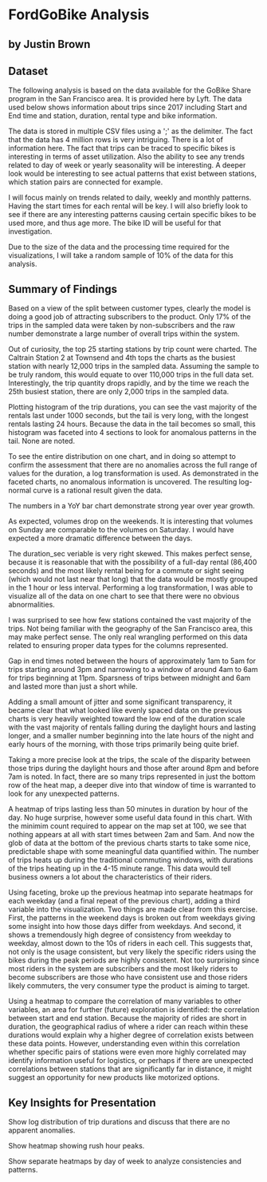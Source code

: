# FordGoBike Analysis
## by Justin Brown


## Dataset

The following analysis is based on the data available for the GoBike Share program in the San Francisco area. It is provided here by Lyft. The data used below shows information about trips since 2017 including Start and End time and station, duration, rental type and bike information.

The data is stored in multiple CSV files using a ';' as the delimiter. The fact that the data has 4 million rows is very intriguing.  There is a lot of information here.  The fact that trips can be traced to specific bikes is interesting in terms of asset utilization.  Also the ability to see any trends related to day of week or yearly seasonality will be interesting.  A deeper look would be interesting to see actual patterns that exist between stations, which station pairs are connected for example.

I will focus mainly on trends related to daily, weekly and monthly patterns.  Having the start times for each rental will be key.  I will also briefly look to see if there are any interesting patterns causing certain specific bikes to be used more, and thus age more.  The bike ID will be useful for that investigation.

Due to the size of the data and the processing time required for the visualizations, I will take a random sample of 10% of the data for this analysis.


## Summary of Findings

Based on a view of the split between customer types, clearly the model is doing a good job of attracting subscribers to the product. Only 17% of the trips in the sampled data were taken by non-subscribers and the raw number demonstrate a large number of overall trips within the system.

Out of curiosity, the top 25 starting stations by trip count were charted. The Caltrain Station 2 at Townsend and 4th tops the charts as the busiest station with nearly 12,000 trips in the sampled data. Assuming the sample to be truly random, this would equate to over 110,000 trips in the full data set. Interestingly, the trip quantity drops rapidly, and by the time we reach the 25th busiest station, there are only 2,000 trips in the sampled data.

Plotting histogram of the trip durations, you can see the vast majority of the rentals last under 1000 seconds, but the tail is very long, with the longest rentals lasting 24 hours. Because the data in the tail becomes so small, this histogram was faceted into 4 sections to look for anomalous patterns in the tail. None are noted.

To see the entire distribution on one chart, and in doing so attempt to confirm the assessment that there are no anomalies across the full range of values for the duration, a log transformation is used.  As demonstrated in the faceted charts, no anomalous information is uncovered.  The resulting log-normal curve is a rational result given the data.

The numbers in a YoY bar chart demonstrate strong year over year growth.

As expected, volumes drop on the weekends. It is interesting that volumes on Sunday are comparable to the volumes on Saturday. I would have expected a more dramatic difference between the days.

The duration_sec veriable is very right skewed. This makes perfect sense, because it is reasonable that with the possibility of a full-day rental (86,400 seconds) and the most likely rental being for a commute or sight seeing (which would not last near that long) that the data would be mostly grouped in the 1 hour or less interval. Performing a log transformation, I was able to visualize all of the data on one chart to see that there were no obvious abnormalities.

I was surprised to see how few stations contained the vast majority of the trips. Not being familiar with the geography of the San Francisco area, this may make perfect sense. The only real wrangling performed on this data related to ensuring proper data types for the columns represented.

Gap in end times noted between the hours of approximately 1am to 5am for trips starting around 3pm and narrowing to a window of around 4am to 6am for trips beginning at 11pm. Sparsness of trips between midnight and 6am and lasted more than just a short while.

Adding a small amount of jitter and some significant transparency, it became clear that what looked like evenly spaced data on the previous charts is very heavily weighted toward the low end of the duration scale with the vast majority of rentals falling during the daylight hours and lasting longer, and a smaller number beginning into the late hours of the night and early hours of the morning, with those trips primarily being quite brief.

Taking a more precise look at the trips, the scale of the disparity between those trips during the daylight hours and those after around 8pm and before 7am is noted. In fact, there are so many trips represented in just the bottom row of the heat map, a deeper dive into that window of time is warranted to look for any unexpected patterns.

A heatmap of trips lasting less than 50 minutes in duration by hour of the day. No huge surprise, however some useful data found in this chart. With the minimim count required to appear on the map set at 100, we see that nothing appears at all with start times between 2am and 5am. And now the glob of data at the bottom of the previous charts starts to take some nice, predictable shape with some meaningful data quantified within. The number of trips heats up during the traditional commuting windows, with durations of the trips heating up in the 4-15 minute range. This data would tell business owners a lot about the characteristics of their riders.

Using faceting, broke up the previous heatmap into separate heatmaps for each weekday (and a final repeat of the previous chart), adding a third variable into the visualization. Two things are made clear from this exercise. First, the patterns in the weekend days is broken out from weekdays giving some insight into how those days differ from weekdays. And second, it shows a tremendously high degree of consistency from weekday to weekday, almost down to the 10s of riders in each cell. This suggests that, not only is the usage consistent, but very likely the specific riders using the bikes during the peak periods are highly consistent. Not too surprising since most riders in the system are subscribers and the most likely riders to become subscribers are those who have consistent use and those riders likely commuters, the very consumer type the product is aiming to target.

Using a heatmap to compare the correlation of many variables to other variables, an area for further (future) exploration is identified: the correlation between start and end station. Because the majority of rides are short in duration, the geographical radius of where a rider can reach within these durations would explain why a higher degree of correlation exists between these data points. However, understanding even within this correlation whether specific pairs of stations were even more highly correlated may identify information useful for logistics, or perhaps if there are unexpected correlations between stations that are significantly far in distance, it might suggest an opportunity for new products like motorized options.

## Key Insights for Presentation

Show log distribution of trip durations and discuss that there are no apparent anomalies.

Show heatmap showing rush hour peaks.

Show separate heatmaps by day of week to analyze consistencies and patterns.